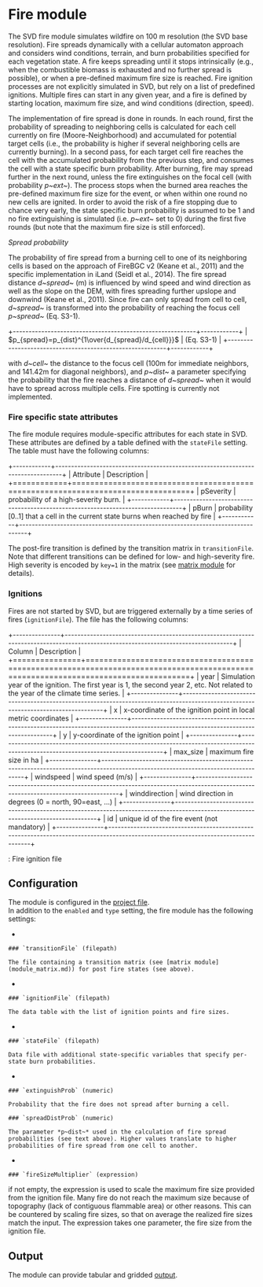 # Fire module

The SVD fire module simulates wildfire on 100 m resolution (the SVD base resolution). Fire spreads dynamically with a cellular automaton approach and considers wind conditions, terrain, and burn probabilities specified for each vegetation state. A fire keeps spreading until it stops intrinsically (e.g., when the combustible biomass is exhausted and no further spread is possible), or when a pre-defined maximum fire size is reached. Fire ignition processes are not explicitly simulated in SVD, but rely on a list of predefined ignitions. Multiple fires can start in any given year, and a fire is defined by starting location, maximum fire size, and wind conditions (direction, speed).

The implementation of fire spread is done in rounds. In each round, first the probability of spreading to neighboring cells is calculated for each cell currently on fire (Moore-Neighborhood) and accumulated for potential target cells (i.e., the probability is higher if several neighboring cells are currently burning). In a second pass, for each target cell fire reaches the cell with the accumulated probability from the previous step, and consumes the cell with a state specific burn probability. After burning, fire may spread further in the next round, unless the fire extinguishes on the focal cell (with probability *p~ext~*). The process stops when the burned area reaches the pre-defined maximum fire size for the event, or when within one round no new cells are ignited. In order to avoid the risk of a fire stopping due to chance very early, the state specific burn probability is assumed to be 1 and no fire extinguishing is simulated (i.e. *p~ext~* set to 0) during the first five rounds (but note that the maximum fire size is still enforced).

*Spread probability*

The probability of fire spread from a burning cell to one of its neighboring cells is based on the approach of FireBGC v2 (Keane et al., 2011) and the specific implementation in iLand (Seidl et al., 2014). The fire spread distance *d~spread~* (m) is influenced by wind speed and wind direction as well as the slope on the DEM, with fires spreading further upslope and downwind (Keane et al., 2011). Since fire can only spread from cell to cell, *d~spread~* is transformed into the probability of reaching the focus cell *p~spread~* (Eq. S3-1).

+----------------------------------------------------------+------------+
| $p_{spread}=p_{dist}^{1\over{d_{spread}/d_{cell}}}$      | (Eq. S3-1) |
+----------------------------------------------------------+------------+

with *d~cell~* the distance to the focus cell (100m for immediate neighbors, and 141.42m for diagonal neighbors), and *p~dist~* a parameter specifying the probability that the fire reaches a distance of *d~spread~* when it would have to spread across multiple cells. Fire spotting is currently not implemented.

### Fire specific state attributes

The fire module requires module-specific attributes for each state in SVD. These attributes are defined by a table defined with the `stateFile` setting. The table must have the following columns:

+------------+--------------------------------------------------------------------------------+
| Attribute  | Description                                                                    |
+============+================================================================================+
| pSeverity  | probability of a high-severity burn.                                           |
+------------+--------------------------------------------------------------------------------+
| pBurn      | probability [0..1] that a cell in the current state burns when reached by fire |
+------------+--------------------------------------------------------------------------------+

The post-fire transition is defined by the transition matrix in `transitionFile`. Note that different transitions can be defined for low- and high-severity fire. High severity is encoded by `key=1` in the matrix (see [matrix module](module_matrix.md) for details).

### Ignitions

Fires are not started by SVD, but are triggered externally by a time series of fires (`ignitionFile`). The file has the following columns:

+---------------+-----------------------------------------------------------------------------------------------------------------------------------+
| Column        | Description                                                                                                                       |
+===============+===================================================================================================================================+
| year          | Simulation year of the ignition. The first year is 1, the second year 2, etc. Not related to the year of the climate time series. |
+---------------+-----------------------------------------------------------------------------------------------------------------------------------+
| x             | x-coordinate of the ignition point in local metric coordinates                                                                    |
+---------------+-----------------------------------------------------------------------------------------------------------------------------------+
| y             | y-coordinate of the ignition point                                                                                                |
+---------------+-----------------------------------------------------------------------------------------------------------------------------------+
| max_size      | maximum fire size in ha                                                                                                           |
+---------------+-----------------------------------------------------------------------------------------------------------------------------------+
| windspeed     | wind speed (m/s)                                                                                                                  |
+---------------+-----------------------------------------------------------------------------------------------------------------------------------+
| winddirection | wind direction in degrees (0 = north, 90=east, ...)                                                                               |
+---------------+-----------------------------------------------------------------------------------------------------------------------------------+
| id            | unique id of the fire event (not mandatory)                                                                                       |
+---------------+-----------------------------------------------------------------------------------------------------------------------------------+

: Fire ignition file

## Configuration

The module is configured in the [project file](project_file.md).\
In addition to the `enabled` and `type` setting, the fire module has the following settings:

-   

    ### `transitionFile` (filepath)

    The file containing a transition matrix (see [matrix module](module_matrix.md)) for post fire states (see above).

-   

    ### `ignitionFile` (filepath)

    The data table with the list of ignition points and fire sizes.

-   

    ### `stateFile` (filepath)

    Data file with additional state-specific variables that specify per-state burn probabilities.

-   

    ### `extinguishProb` (numeric)

    Probability that the fire does not spread after burning a cell.

    ### `spreadDistProb` (numeric)

    The parameter *p~dist~* used in the calculation of fire spread probabilities (see text above). Higher values translate to higher probabilities of fire spread from one cell to another.

-   

    ### `fireSizeMultiplier` (expression)

if not empty, the expression is used to scale the maximum fire size provided from the ignition file. Many fire do not reach the maximum size because of topography (lack of contiguous flammable area) or other reasons. This can be countered by scaling fire sizes, so that on average the realized fire sizes match the input. The expression takes one parameter, the fire size from the ignition file.

## Output

The module can provide tabular and gridded [output](outputs.md#Fire).
